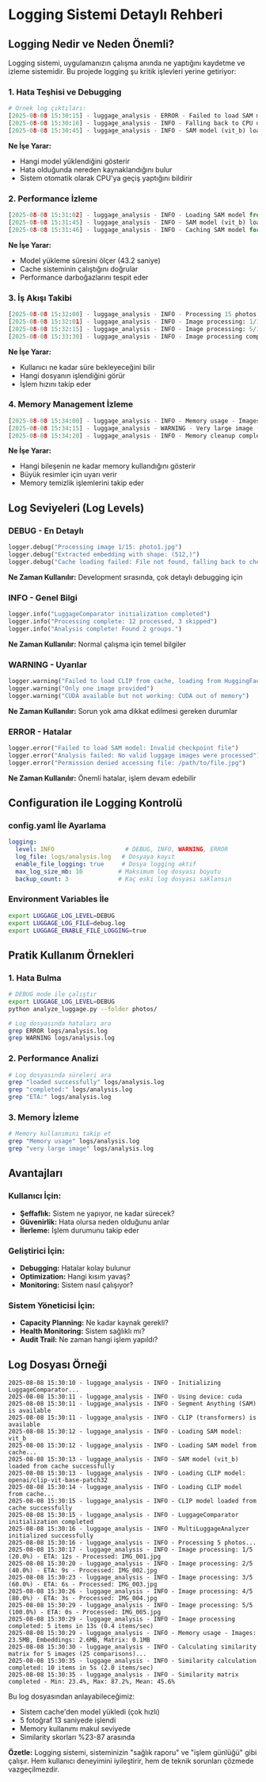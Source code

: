 # Logging Sistemi Detaylı Rehberi

## Logging Nedir ve Neden Önemli?

Logging sistemi, uygulamanızın çalışma anında ne yaptığını kaydetme ve izleme sistemidir. Bu projede logging şu kritik işlevleri yerine getiriyor:

### 1. Hata Teşhisi ve Debugging
```python
# Örnek log çıktıları:
[2025-08-08 15:30:15] - luggage_analysis - ERROR - Failed to load SAM model: CUDA out of memory
[2025-08-08 15:30:16] - luggage_analysis - INFO - Falling back to CPU device
[2025-08-08 15:30:45] - luggage_analysis - INFO - SAM model (vit_b) loaded successfully on cpu
```

**Ne İşe Yarar:**
- Hangi model yüklendiğini gösterir
- Hata olduğunda nereden kaynaklandığını bulur
- Sistem otomatik olarak CPU'ya geçiş yaptığını bildirir

### 2. Performance İzleme
```python
[2025-08-08 15:31:02] - luggage_analysis - INFO - Loading SAM model from checkpoint (375.2MB)...
[2025-08-08 15:31:45] - luggage_analysis - INFO - SAM model (vit_b) loaded successfully on cpu in 43.2s
[2025-08-08 15:31:46] - luggage_analysis - INFO - Caching SAM model for faster future loading...
```

**Ne İşe Yarar:**
- Model yükleme süresini ölçer (43.2 saniye)
- Cache sisteminin çalıştığını doğrular
- Performance darboğazlarını tespit eder

### 3. İş Akışı Takibi
```python
[2025-08-08 15:32:00] - luggage_analysis - INFO - Processing 15 photos...
[2025-08-08 15:32:01] - luggage_analysis - INFO - Image processing: 1/15 (6.7%) - ETA: 2m 15s - Processed: photo1.jpg
[2025-08-08 15:32:15] - luggage_analysis - INFO - Image processing: 5/15 (33.3%) - ETA: 1m 45s - Processed: photo5.jpg
[2025-08-08 15:33:30] - luggage_analysis - INFO - Image processing completed: 15 items in 1m 30s (0.6 items/sec)
```

**Ne İşe Yarar:**
- Kullanıcı ne kadar süre bekleyeceğini bilir
- Hangi dosyanın işlendiğini görür
- İşlem hızını takip eder

### 4. Memory Management İzleme
```python
[2025-08-08 15:34:00] - luggage_analysis - INFO - Memory usage - Images: 45.2MB, Embeddings: 12.8MB, Matrix: 2.1MB
[2025-08-08 15:34:15] - luggage_analysis - WARNING - Very large image (4000x3000), this may cause memory issues
[2025-08-08 15:34:20] - luggage_analysis - INFO - Memory cleanup completed
```

**Ne İşe Yarar:**
- Hangi bileşenin ne kadar memory kullandığını gösterir  
- Büyük resimler için uyarı verir
- Memory temizlik işlemlerini takip eder

## Log Seviyeleri (Log Levels)

### DEBUG - En Detaylı
```python
logger.debug("Processing image 1/15: photo1.jpg")
logger.debug("Extracted embedding with shape: (512,)")
logger.debug("Cache loading failed: File not found, falling back to checkpoint loading")
```
**Ne Zaman Kullanılır:** Development sırasında, çok detaylı debugging için

### INFO - Genel Bilgi
```python
logger.info("LuggageComparator initialization completed")
logger.info("Processing complete: 12 processed, 3 skipped")
logger.info("Analysis complete! Found 2 groups.")
```
**Ne Zaman Kullanılır:** Normal çalışma için temel bilgiler

### WARNING - Uyarılar
```python
logger.warning("Failed to load CLIP from cache, loading from HuggingFace...")
logger.warning("Only one image provided")
logger.warning("CUDA available but not working: CUDA out of memory")
```
**Ne Zaman Kullanılır:** Sorun yok ama dikkat edilmesi gereken durumlar

### ERROR - Hatalar
```python
logger.error("Failed to load SAM model: Invalid checkpoint file")
logger.error("Analysis failed: No valid luggage images were processed")
logger.error("Permission denied accessing file: /path/to/file.jpg")
```
**Ne Zaman Kullanılır:** Önemli hatalar, işlem devam edebilir

## Configuration ile Logging Kontrolü

### config.yaml İle Ayarlama
```yaml
logging:
  level: INFO                    # DEBUG, INFO, WARNING, ERROR
  log_file: logs/analysis.log   # Dosyaya kayıt
  enable_file_logging: true     # Dosya logging aktif
  max_log_size_mb: 10          # Maksimum log dosyası boyutu
  backup_count: 3              # Kaç eski log dosyası saklansın
```

### Environment Variables İle
```bash
export LUGGAGE_LOG_LEVEL=DEBUG
export LUGGAGE_LOG_FILE=debug.log
export LUGGAGE_ENABLE_FILE_LOGGING=true
```

## Pratik Kullanım Örnekleri

### 1. Hata Bulma
```bash
# DEBUG mode ile çalıştır
export LUGGAGE_LOG_LEVEL=DEBUG
python analyze_luggage.py --folder photos/

# Log dosyasında hataları ara
grep ERROR logs/analysis.log
grep WARNING logs/analysis.log
```

### 2. Performance Analizi
```bash
# Log dosyasında süreleri ara
grep "loaded successfully" logs/analysis.log
grep "completed:" logs/analysis.log
grep "ETA:" logs/analysis.log
```

### 3. Memory İzleme
```bash
# Memory kullanımını takip et
grep "Memory usage" logs/analysis.log
grep "very large image" logs/analysis.log
```

## Avantajları

### Kullanıcı İçin:
- **Şeffaflık:** Sistem ne yapıyor, ne kadar sürecek?
- **Güvenirlik:** Hata olursa neden olduğunu anlar
- **İlerleme:** İşlem durumunu takip eder

### Geliştirici İçin:
- **Debugging:** Hatalar kolay bulunur
- **Optimization:** Hangi kısım yavaş?
- **Monitoring:** Sistem nasıl çalışıyor?

### Sistem Yöneticisi İçin:
- **Capacity Planning:** Ne kadar kaynak gerekli?
- **Health Monitoring:** Sistem sağlıklı mı?
- **Audit Trail:** Ne zaman hangi işlem yapıldı?

## Log Dosyası Örneği
```
2025-08-08 15:30:10 - luggage_analysis - INFO - Initializing LuggageComparator...
2025-08-08 15:30:11 - luggage_analysis - INFO - Using device: cuda
2025-08-08 15:30:11 - luggage_analysis - INFO - Segment Anything (SAM) is available
2025-08-08 15:30:11 - luggage_analysis - INFO - CLIP (transformers) is available
2025-08-08 15:30:12 - luggage_analysis - INFO - Loading SAM model: vit_b
2025-08-08 15:30:12 - luggage_analysis - INFO - Loading SAM model from cache...
2025-08-08 15:30:13 - luggage_analysis - INFO - SAM model (vit_b) loaded from cache successfully
2025-08-08 15:30:13 - luggage_analysis - INFO - Loading CLIP model: openai/clip-vit-base-patch32
2025-08-08 15:30:14 - luggage_analysis - INFO - Loading CLIP model from cache...
2025-08-08 15:30:15 - luggage_analysis - INFO - CLIP model loaded from cache successfully
2025-08-08 15:30:15 - luggage_analysis - INFO - LuggageComparator initialization completed
2025-08-08 15:30:16 - luggage_analysis - INFO - MultiLuggageAnalyzer initialized successfully
2025-08-08 15:30:16 - luggage_analysis - INFO - Processing 5 photos...
2025-08-08 15:30:17 - luggage_analysis - INFO - Image processing: 1/5 (20.0%) - ETA: 12s - Processed: IMG_001.jpg
2025-08-08 15:30:20 - luggage_analysis - INFO - Image processing: 2/5 (40.0%) - ETA: 9s - Processed: IMG_002.jpg
2025-08-08 15:30:23 - luggage_analysis - INFO - Image processing: 3/5 (60.0%) - ETA: 6s - Processed: IMG_003.jpg
2025-08-08 15:30:26 - luggage_analysis - INFO - Image processing: 4/5 (80.0%) - ETA: 3s - Processed: IMG_004.jpg
2025-08-08 15:30:29 - luggage_analysis - INFO - Image processing: 5/5 (100.0%) - ETA: 0s - Processed: IMG_005.jpg
2025-08-08 15:30:29 - luggage_analysis - INFO - Image processing completed: 5 items in 13s (0.4 items/sec)
2025-08-08 15:30:29 - luggage_analysis - INFO - Memory usage - Images: 23.5MB, Embeddings: 2.6MB, Matrix: 0.1MB
2025-08-08 15:30:30 - luggage_analysis - INFO - Calculating similarity matrix for 5 images (25 comparisons)...
2025-08-08 15:30:35 - luggage_analysis - INFO - Similarity calculation completed: 10 items in 5s (2.0 items/sec)
2025-08-08 15:30:35 - luggage_analysis - INFO - Similarity matrix completed - Min: 23.4%, Max: 87.2%, Mean: 45.6%
```

Bu log dosyasından anlayabileceğimiz:
- Sistem cache'den model yükledi (çok hızlı)
- 5 fotoğraf 13 saniyede işlendi
- Memory kullanımı makul seviyede
- Similarity skorları %23-87 arasında

**Özetle:** Logging sistemi, sisteminizin "sağlık raporu" ve "işlem günlüğü" gibi çalışır. Hem kullanıcı deneyimini iyileştirir, hem de teknik sorunları çözmede vazgeçilmezdir.